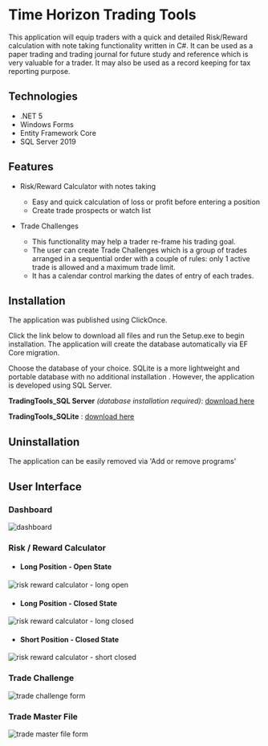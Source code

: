 # Time Horizon Trading Tools

This application will equip traders with a quick and detailed Risk/Reward calculation with note taking functionality written in C#. It can be used as a paper trading and trading journal for future study and reference which is very valuable for a trader. It may also be used as a record keeping for tax reporting purpose.

## Technologies
+ .NET 5
+ Windows Forms
+ Entity Framework Core
+ SQL Server 2019

## Features
+ Risk/Reward Calculator with notes taking
  - Easy and quick calculation of loss or profit before entering a position
  - Create trade prospects or watch list

+ Trade Challenges
  - This functionality may help  a trader re-frame his trading goal.
  - The user can create Trade Challenges which is a group of trades arranged in a sequential order with a couple of rules: only 1 active trade is allowed and a maximum trade limit.
  - It has a calendar control marking the dates of entry of each trades.
  
## Installation
The application was published using ClickOnce.

Click the link below to download all files and run the Setup.exe to begin installation. 
The application will create the database automatically via EF Core migration.

Choose the database of your choice. SQLite is a more lightweight and portable database with no additional installation . However, the application is developed using SQL Server.

__TradingTools_SQL Server__ *(database installation required)*: [download here](https://1drv.ms/u/s!AlGVeLI71LLXi7lEOZCrOWRqk6sYKg?e=4wNgaM)

__TradingTools_SQLite__ : [download here](https://1drv.ms/u/s!AlGVeLI71LLXi7lDM88vL-DRKuNbYQ?e=2CfqqM/)


## Uninstallation
The application can be easily removed via 'Add or remove programs'

## User Interface
### Dashboard
![dashboard](https://res.cloudinary.com/dbccui5km/image/upload/v1662430399/TradingToolsUI/dashboard_f9znym.jpg)

### Risk / Reward Calculator
- #### Long Position - Open State
![risk reward calculator - long open](https://res.cloudinary.com/dbccui5km/image/upload/v1662430326/TradingToolsUI/rrc-open_h89xds.jpg)

- #### Long Position - Closed State
![risk reward calculator - long closed](https://res.cloudinary.com/dbccui5km/image/upload/v1662430326/TradingToolsUI/rrc-closed_xs2oma.jpg)

- #### Short Position - Closed State
![risk reward calculator - short closed](https://res.cloudinary.com/dbccui5km/image/upload/v1662430326/TradingToolsUI/rrc-closed-short_re9qtu.jpg)


### Trade Challenge
![trade challenge form](https://res.cloudinary.com/dbccui5km/image/upload/v1662434635/TradingToolsUI/tradeChallenge_dy0v5c.jpg)

### Trade Master File
![trade master file form](https://res.cloudinary.com/dbccui5km/image/upload/v1662430326/TradingToolsUI/tradeMasterFile_yxktst.jpg)
